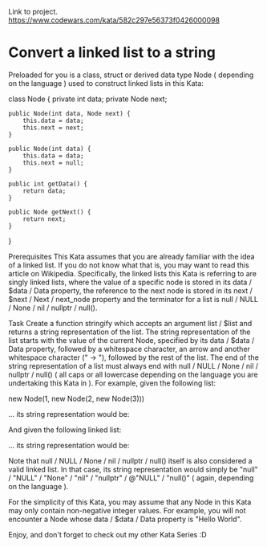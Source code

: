 Link to project.
https://www.codewars.com/kata/582c297e56373f0426000098

# Convert a linked list to a string

Preloaded for you is a class, struct or derived data type Node ( depending on the language ) used to construct linked lists in this Kata:

class Node {
    private int data;
    private Node next;
    
    public Node(int data, Node next) {
        this.data = data;
        this.next = next;
    }
    
    public Node(int data) {
        this.data = data;
        this.next = null;
    }

    public int getData() {
        return data;
    }

    public Node getNext() {
        return next;
    }
}

Prerequisites
This Kata assumes that you are already familiar with the idea of a linked list. If you do not know what that is, you may want to read this article on Wikipedia. Specifically, the linked lists this Kata is referring to are singly linked lists, where the value of a specific node is stored in its data / $data / Data property, the reference to the next node is stored in its next / $next / Next / next_node property and the terminator for a list is null / NULL / None / nil / nullptr / null().


Task
Create a function stringify which accepts an argument list / $list and returns a string representation of the list. The string representation of the list starts with the value of the current Node, specified by its data / $data / Data property, followed by a whitespace character, an arrow and another whitespace character (" -> "), followed by the rest of the list. The end of the string representation of a list must always end with null / NULL / None / nil / nullptr / null() ( all caps or all lowercase depending on the language you are undertaking this Kata in ). For example, given the following list:

new Node(1, new Node(2, new Node(3)))

... its string representation would be:

And given the following linked list:

... its string representation would be:

Note that null / NULL / None / nil / nullptr / null() itself is also considered a valid linked list. In that case, its string representation would simply be "null" / "NULL" / "None" / "nil" / "nullptr" / @"NULL" / "null()" ( again, depending on the language ).

For the simplicity of this Kata, you may assume that any Node in this Kata may only contain non-negative integer values. For example, you will not encounter a Node whose data / $data / Data property is "Hello World".

Enjoy, and don't forget to check out my other Kata Series :D

